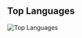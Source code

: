 ## Top Languages
![Top Languages](https://github-readme-stats.vercel.app/api/top-langs/?username=naguimaraes&layout=compact&theme=radical)
